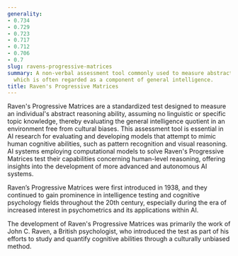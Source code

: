 ```yaml
---
generality:
- 0.734
- 0.729
- 0.723
- 0.717
- 0.712
- 0.706
- 0.7
slug: ravens-progressive-matrices
summary: A non-verbal assessment tool commonly used to measure abstract reasoning,
  which is often regarded as a component of general intelligence.
title: Raven's Progressive Matrices
---
```


Raven's Progressive Matrices are a standardized test designed to measure an individual's abstract reasoning ability, assuming no linguistic or specific topic knowledge, thereby evaluating the general intelligence quotient in an environment free from cultural biases. This assessment tool is essential in AI research for evaluating and developing models that attempt to mimic human cognitive abilities, such as pattern recognition and visual reasoning. AI systems employing computational models to solve Raven's Progressive Matrices test their capabilities concerning human-level reasoning, offering insights into the development of more advanced and autonomous AI systems.

Raven’s Progressive Matrices were first introduced in 1938, and they continued to gain prominence in intelligence testing and cognitive psychology fields throughout the 20th century, especially during the era of increased interest in psychometrics and its applications within AI.

The development of Raven's Progressive Matrices was primarily the work of John C. Raven, a British psychologist, who introduced the test as part of his efforts to study and quantify cognitive abilities through a culturally unbiased method.